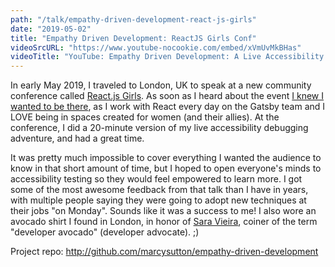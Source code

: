 ```yaml
---
path: "/talk/empathy-driven-development-react-js-girls"
date: "2019-05-02"
title: "Empathy Driven Development: ReactJS Girls Conf"
videoSrcURL: "https://www.youtube-nocookie.com/embed/xVmUvMkBHas"
videoTitle: "YouTube: Empathy Driven Development: A Live Accessibility Audit with React JS at ReactJS Girls"
---
```


In early May 2019, I traveled to London, UK to speak at a new community conference called [React.js Girls](https://reactjsgirls.com/). As soon as I heard about the event [I knew I wanted to be there](https://twitter.com/marcysutton/status/1076196529877073920), as I work with React every day on the Gatsby team and I LOVE being in spaces created for women (and their allies). At the conference, I did a 20-minute version of my live accessibility debugging adventure, and had a great time.

It was pretty much impossible to cover everything I wanted the audience to know in that short amount of time, but I hoped to open everyone's minds to accessibility testing so they would feel empowered to learn more. I got some of the most awesome feedback from that talk than I have in years, with multiple people saying they were going to adopt new techniques at their jobs "on Monday". Sounds like it was a success to me! I also wore an avocado shirt I found in London, in honor of [Sara Vieira](https://twitter.com/NikkitaFTW), coiner of the term "developer avocado" (developer advocate). ;)

Project repo: <a href="http://github.com/marcysutton/empathy-driven-development" title="Link opens in a new window" target="_blank">http://github.com/marcysutton/empathy-driven-development</a>

